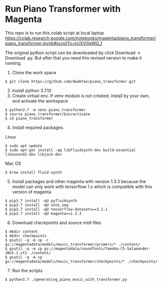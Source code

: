 # Run Piano Transformer with Magenta 
This repo is to run this colab script at local laptop https://colab.research.google.com/notebooks/magenta/piano_transformer/piano_transformer.ipynb#scrollTo=tciXVi5eWG_1

The original python script can be downloaded by click Download -> Download .py. But after that you need this revised version to make it running.

1. Clone the work space
```
$ git clone https://github.com/dwebfan/piano_transformer.git
```
2. Install python 3.7.10
3. Create virtual env. If venv module is not created, install by your own, and activate the workspace
```
$ python3.7 -m venv piano_transformer
$ source piano_transformer/bin/activate
$ cd piano_transformer
```
4. Install required packages. 

Linux
```
$ sudo apt update
$ sudo apt-get install -qq libfluidsynth-dev build-essential libasound2-dev libjack-dev
```

Mac OS
```
$ brew install fluid-synth
```

5. Install packages and other magenta with version 1.3.3 because the model can only work with tensorflow 1.x which is compatible with this version of magenta
```
$ pip3.7 install -qU pyfluidsynth
$ pip3.7 install -qU note_seq
$ pip3.7 install -qU tensorflow-datasets==3.2.1
$ pip3.7 install -qU magenta==1.3.3
```
6. Download checkpoints and source midi files
```
$ mkdir content
$ mkdir checkpoints
$ gsutil -q -m cp -r gs://magentadata/models/music_transformer/primers/* ./content/
$ gsutil -q -m cp gs://magentadata/soundfonts/Yamaha-C5-Salamander-JNv5.1.sf2 ./content/
$ gsutil -q -m cp gs://magentadata/models/music_transformer/checkpoints/* ./checkpoints/
```
7. Run the scripts
```
$ python3.7 ./generating_piano_music_with_transformer.py
```

